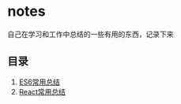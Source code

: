 # notes
自己在学习和工作中总结的一些有用的东西，记录下来

目录
---

1. [ES6常用总结](https://github.com/myvipbackup2/notes/blob/master/ES6常用总结.md)
2. [React常用总结](https://github.com/myvipbackup2/notes/blob/master/React常用总结.md)
